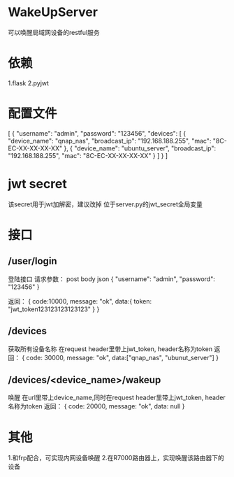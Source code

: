 # WakeUpServer
可以唤醒局域网设备的restful服务
# 依赖
1.flask
2.pyjwt

# 配置文件
[
  {
    "username": "admin",
    "password": "123456",
    "devices": [
      {
        "device_name": "qnap_nas",
        "broadcast_ip": "192.168.188.255",
        "mac": "8C-EC-XX-XX-XX-XX"
      },
	  {
        "device_name": "ubuntu_server",
        "broadcast_ip": "192.168.188.255",
        "mac": "8C-EC-XX-XX-XX-XX"
      }
    ]
  }
]

# jwt secret
该secret用于jwt加解密，建议改掉
位于server.py的jwt_secret全局变量

# 接口
## /user/login
登陆接口
请求参数：
post body json
{
  "username": "admin",
  "password": "123456"
}

返回：
{
  code:10000,
  message: "ok",
  data:{
    token: "jwt_token123123123123123"
  }
}

## /devices
获取所有设备名称
在request header里带上jwt_token, header名称为token
返回：
{
  code: 30000,
  message: "ok",
  data:["qnap_nas", "ubunut_server"]
}

## /devices/<device_name>/wakeup
唤醒
在url里带上device_name,同时在request header里带上jwt_token, header名称为token
返回：
{
  code: 20000,
  message: "ok",
  data: null
}

# 其他
1.和frp配合，可实现内网设备唤醒
2.在R7000路由器上，实现唤醒该路由器下的设备









